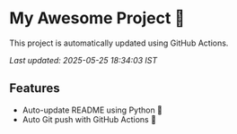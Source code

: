 # My Awesome Project 🚀

This project is automatically updated using GitHub Actions.

_Last updated: 2025-05-25 18:34:03 IST_

## Features
- Auto-update README using Python 🐍
- Auto Git push with GitHub Actions 🤖
